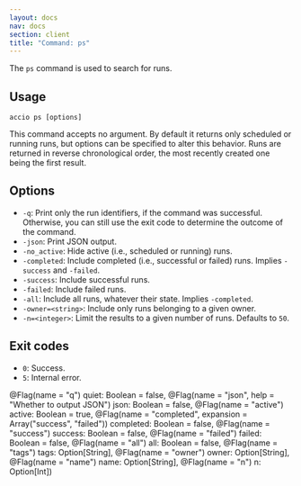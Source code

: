 ```yaml
---
layout: docs
nav: docs
section: client
title: "Command: ps"
---
```


The `ps` command is used to search for runs.

## Usage
```
accio ps [options]
```

This command accepts no argument.
By default it returns only scheduled or running runs, but options can be specified to alter this behavior.
Runs are returned in reverse chronological order, the most recently created one being the first result.

## Options
* `-q`: Print only the run identifiers, if the command was successful. Otherwise, you can still use the exit code to determine the outcome of the command.
* `-json`: Print JSON output.
* `-no_active`: Hide active (i.e., scheduled or running) runs.
* `-completed`: Include completed (i.e., successful or failed) runs. Implies `-success` and `-failed`.
* `-success`: Include successful runs.
* `-failed`: Include failed runs.
* `-all`: Include all runs, whatever their state. Implies `-completed`.
* `-owner=<string>`: Include only runs belonging to a given owner.
* `-n=<integer>`: Limit the results to a given number of runs. Defaults to `50`.

## Exit codes
* `0`: Success.
* `5`: Internal error.


@Flag(name = "q")
  quiet: Boolean = false,
  @Flag(name = "json", help = "Whether to output JSON")
  json: Boolean = false,
  @Flag(name = "active")
  active: Boolean = true,
  @Flag(name = "completed", expansion = Array("success", "failed"))
  completed: Boolean = false,
  @Flag(name = "success")
  success: Boolean = false,
  @Flag(name = "failed")
  failed: Boolean = false,
  @Flag(name = "all")
  all: Boolean = false,
  @Flag(name = "tags")
  tags: Option[String],
  @Flag(name = "owner")
  owner: Option[String],
  @Flag(name = "name")
  name: Option[String],
  @Flag(name = "n")
  n: Option[Int])
